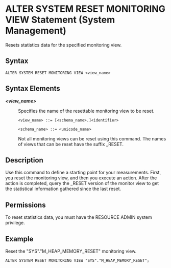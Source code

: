 <!-- loio20d27aa375191014a9cd8ea8c334741a -->

# ALTER SYSTEM RESET MONITORING VIEW Statement \(System Management\)

Resets statistics data for the specified monitoring view.



<a name="loio20d27aa375191014a9cd8ea8c334741a__sql_alter_system_reset_monitor_view_1sql_alter_system_reset_monitor_view_syntax"/>

## Syntax

```
ALTER SYSTEM RESET MONITORING VIEW <view_name>
```



<a name="loio20d27aa375191014a9cd8ea8c334741a__sql_alter_system_reset_monitor_view_1sql_alter_system_reset_monitor_view_syntax_element"/>

## Syntax Elements


<dl>
<dt><b>

*<view\_name\>*

</b></dt>
<dd>

Specifies the name of the resettable monitoring view to be reset.

```
<view_name> ::= [<schema_name>.]<identifier> 
 
<schema_name> ::= <unicode_name>
```

Not all monitoring views can be reset using this command. The names of views that can be reset have the suffix \_RESET.



</dd>
</dl>



<a name="loio20d27aa375191014a9cd8ea8c334741a__sql_alter_system_reset_monitor_view_1sql_alter_system_reset_monitor_view_description"/>

## Description

Use this command to define a starting point for your measurements. First, you reset the monitoring view, and then you execute an action. After the action is completed, query the \_RESET version of the monitor view to get the statistical information gathered since the last reset.



<a name="loio20d27aa375191014a9cd8ea8c334741a__section_ex5_lqr_xrb"/>

## Permissions

To reset statistics data, you must have the RESOURCE ADMIN system privilege.



<a name="loio20d27aa375191014a9cd8ea8c334741a__sql_alter_system_reset_monitor_view_1sql_alter_system_reset_system_monitor_example"/>

## Example

Reset the "SYS"."M\_HEAP\_MEMORY\_RESET" monitoring view.

```
ALTER SYSTEM RESET MONITORING VIEW "SYS"."M_HEAP_MEMORY_RESET";
```


